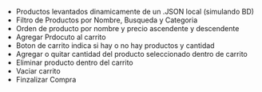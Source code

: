 <!-- Proyecto final de JavaScript - CoderHouse -->

<!-- Funcionalidades: -->
- Productos levantados dinamicamente de un .JSON local (simulando BD)
- Filtro de Productos por Nombre, Busqueda y Categoria
- Orden de producto por nombre y precio ascendente y descendente
- Agregar Prdocuto al carrito
- Boton de carrito indica si hay o no hay productos y cantidad
- Agregar o quitar cantidad del producto seleccionado dentro de carrito
- Eliminar producto dentro del carrito
- Vaciar carrito
- Finzalizar Compra